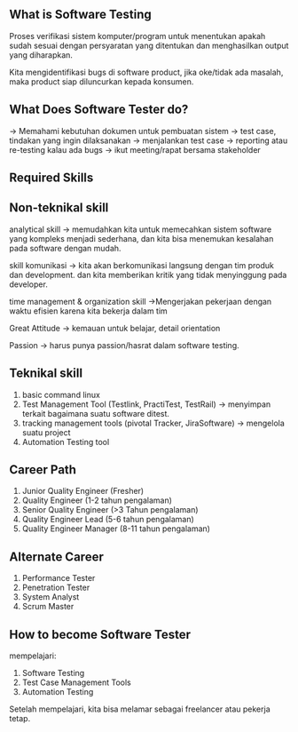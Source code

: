 What is Software Testing
-------------------------
Proses verifikasi sistem komputer/program untuk menentukan apakah sudah sesuai dengan persyaratan yang ditentukan dan menghasilkan output yang diharapkan.

Kita mengidentifikasi bugs di software product, jika oke/tidak ada masalah, maka product siap diluncurkan kepada konsumen.



What Does Software Tester do?
-------------------------------
-> Memahami kebutuhan dokumen untuk pembuatan sistem
-> test case, tindakan yang ingin dilaksanakan
-> menjalankan test case
-> reporting atau re-testing kalau ada bugs
-> ikut meeting/rapat bersama stakeholder


Required Skills
-------------------
Non-teknikal skill
------------------
analytical skill -> memudahkan kita untuk memecahkan sistem software yang kompleks menjadi sederhana, dan kita bisa menemukan kesalahan pada software dengan mudah.

skill komunikasi -> kita akan berkomunikasi langsung dengan tim produk dan development. dan kita memberikan kritik yang tidak menyinggung pada developer.

time management & organization skill ->Mengerjakan pekerjaan dengan waktu efisien karena kita bekerja dalam tim

Great Attitude -> kemauan untuk belajar, detail orientation

Passion -> harus punya passion/hasrat dalam software testing.

Teknikal skill
-----------------
1. basic command linux
2. Test Management Tool (Testlink, PractiTest, TestRail) -> menyimpan terkait bagaimana suatu software ditest.
3. tracking management tools (pivotal Tracker, JiraSoftware) -> mengelola suatu project
4. Automation Testing tool



Career Path
-------------
1. Junior Quality Engineer (Fresher)
2. Quality Engineer (1-2 tahun pengalaman)
3. Senior Quality Engineer (>3 Tahun pengalaman)
4. Quality Engineer Lead (5-6 tahun pengalaman)
5. Quality Engineer Manager (8-11 tahun pengalaman)



Alternate Career
-------------------
1. Performance Tester
2. Penetration Tester
3. System Analyst
4. Scrum Master



How to become Software Tester 
--------------------------------
mempelajari:
1. Software Testing
2. Test Case Management Tools
3. Automation Testing

Setelah mempelajari, kita bisa melamar sebagai freelancer atau pekerja tetap.
